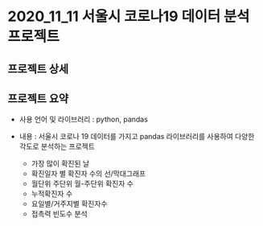 # 2020_11_11 서울시 코로나19 데이터 분석 프로젝트

## 프로젝트 상세


## 프로젝트 요약

- 사용 언어 및 라이브러리 : python, pandas

- 내용 : 서울시 코로나 19 데이터를 가지고 pandas 라이브러리를 사용하여 다양한 각도로 분석하는 프로젝트
  - 가장 많이 확진된 날
  - 확진일자 별 확진자 수의 선/막대그래프
  - 월단위 주단위 월-주단위 확진자 수
  - 누적확진자 수
  - 요일별/거주지별 확진자수
  - 접촉력 빈도수 분석
  
